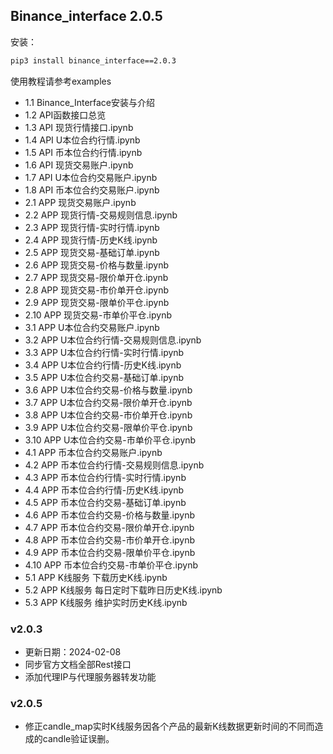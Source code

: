 ## Binance_interface 2.0.5

安装：

```cmd
pip3 install binance_interface==2.0.3
```



使用教程请参考examples

- 1.1 Binance_Interface安装与介绍
- 1.2 API函数接口总览
- 1.3 API 现货行情接口.ipynb
- 1.4 API U本位合约行情.ipynb
- 1.5 API 币本位合约行情.ipynb
- 1.6 API 现货交易账户.ipynb
- 1.7 API U本位合约交易账户.ipynb
- 1.8 API 币本位合约交易账户.ipynb
- 2.1 APP 现货交易账户.ipynb
- 2.2 APP 现货行情-交易规则信息.ipynb
- 2.3 APP 现货行情-实时行情.ipynb
- 2.4 APP 现货行情-历史K线.ipynb
- 2.5 APP 现货交易-基础订单.ipynb
- 2.6 APP 现货交易-价格与数量.ipynb
- 2.7 APP 现货交易-限价单开仓.ipynb
- 2.8 APP 现货交易-市价单开仓.ipynb
- 2.9 APP 现货交易-限单价平仓.ipynb
- 2.10 APP 现货交易-市单价平仓.ipynb
- 3.1 APP U本位合约交易账户.ipynb
- 3.2 APP U本位合约行情-交易规则信息.ipynb
- 3.3 APP U本位合约行情-实时行情.ipynb
- 3.4 APP U本位合约行情-历史K线.ipynb
- 3.5 APP U本位合约交易-基础订单.ipynb
- 3.6 APP U本位合约交易-价格与数量.ipynb
- 3.7 APP U本位合约交易-限价单开仓.ipynb
- 3.8 APP U本位合约交易-市价单开仓.ipynb
- 3.9 APP U本位合约交易-限单价平仓.ipynb
- 3.10 APP U本位合约交易-市单价平仓.ipynb
- 4.1 APP 币本位合约交易账户.ipynb
- 4.2 APP 币本位合约行情-交易规则信息.ipynb
- 4.3 APP 币本位合约行情-实时行情.ipynb
- 4.4 APP 币本位合约行情-历史K线.ipynb
- 4.5 APP 币本位合约交易-基础订单.ipynb
- 4.6 APP 币本位合约交易-价格与数量.ipynb
- 4.7 APP 币本位合约交易-限价单开仓.ipynb
- 4.8 APP 币本位合约交易-市价单开仓.ipynb
- 4.9 APP 币本位合约交易-限单价平仓.ipynb
- 4.10 APP 币本位合约交易-市单价平仓.ipynb
- 5.1 APP K线服务 下载历史K线.ipynb
- 5.2 APP K线服务 每日定时下载昨日历史K线.ipynb
- 5.3 APP K线服务 维护实时历史K线.ipynb

### v2.0.3 

- 更新日期：2024-02-08
- 同步官方文档全部Rest接口
- 添加代理IP与代理服务器转发功能

### v2.0.5

- 修正candle_map实时K线服务因各个产品的最新K线数据更新时间的不同而造成的candle验证误删。